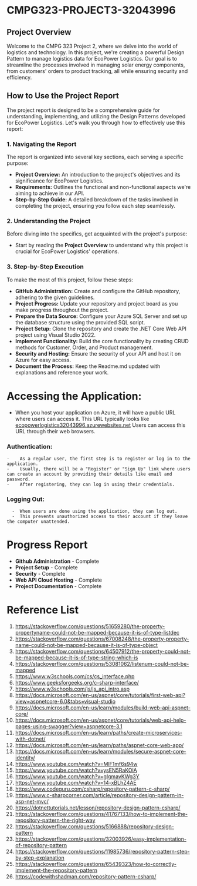# CMPG323-PROJECT3-32043996


## Project Overview
Welcome to the CMPG 323 Project 2, where we delve into the world of logistics and technology. In this project, we're creating a powerful Design Pattern to manage logistics data for EcoPower Logistics. Our goal is to streamline the processes involved in managing solar energy components, from customers' orders to product tracking, all while ensuring security and efficiency.

## How to Use the Project Report
The project report is designed to be a comprehensive guide for understanding, implementing, and utilizing the Design Patterns developed for EcoPower Logistics. Let's walk you through how to effectively use this report:

### 1. Navigating the Report
The report is organized into several key sections, each serving a specific purpose:

- **Project Overview:** An introduction to the project's objectives and its significance for EcoPower Logistics.
- **Requirements:** Outlines the functional and non-functional aspects we're aiming to achieve in our API.
- **Step-by-Step Guide:** A detailed breakdown of the tasks involved in completing the project, ensuring you follow each step seamlessly.


### 2. Understanding the Project
Before diving into the specifics, get acquainted with the project's purpose:

- Start by reading the **Project Overview** to understand why this project is crucial for EcoPower Logistics' operations.


### 3. Step-by-Step Execution
To make the most of this project, follow these steps:

- **GitHub Administration:** Create and configure the GitHub repository, adhering to the given guidelines.
- **Project Progress:** Update your repository and project board as you make progress throughout the project.
- **Prepare the Data Source:** Configure your Azure SQL Server and set up the database structure using the provided SQL script.
- **Project Setup:** Clone the repository and create the .NET Core Web API project using Visual Studio 2022.
- **Implement Functionality:** Build the core functionality by creating CRUD methods for Customer, Order, and Product management.
- **Security and Hosting:** Ensure the security of your API and host it on Azure for easy access.
- **Document the Process:** Keep the Readme.md updated with explanations and reference your work.

# Accessing the Application:
- When you host your application on Azure, it will have a public URL where users can access it. This URL typically looks like [ecopowerlogistics32043996.azurewebsites.net](https://ecopowerlogistics32043996.azurewebsites.net/) Users can access this URL through their web browsers.

### Authentication:
    -    As a regular user, the first step is to register or log in to the application.
    -    Usually, there will be a "Register" or "Sign Up" link where users can create an account by providing their details like email and password.
    -    After registering, they can log in using their credentials.



###    Logging Out:
      -  When users are done using the application, they can log out.
      -  This prevents unauthorized access to their account if they leave the computer unattended.


# Progress Report
- **Github Administration** - Complete
- **Project Setup** - Complete
- **Security** - Complete
- **Web API Cloud Hosting** - Complete
- **Project Documentation** - Complete

# Reference List

1.	https://stackoverflow.com/questions/51659280/the-property-propertyname-could-not-be-mapped-because-it-is-of-type-listdec
2.	https://stackoverflow.com/questions/67008248/the-property-property-name-could-not-be-mapped-because-it-is-of-type-object
3.	https://stackoverflow.com/questions/64507912/the-property-could-not-be-mapped-because-it-is-of-type-string-which-is
4.	https://stackoverflow.com/questions/53081062/listenum-could-not-be-mapped
5.	https://www.w3schools.com/cs/cs_interface.php
6.	https://www.geeksforgeeks.org/c-sharp-interface/
7.	https://www.w3schools.com/js/js_api_intro.asp
8.	https://docs.microsoft.com/en-us/aspnet/core/tutorials/first-web-api?view=aspnetcore-6.0&tabs=visual-studio
9.	https://docs.microsoft.com/en-us/learn/modules/build-web-api-aspnet-core/
10.	https://docs.microsoft.com/en-us/aspnet/core/tutorials/web-api-help-pages-using-swagger?view=aspnetcore-3.1
11.	https://docs.microsoft.com/en-us/learn/paths/create-microservices-with-dotnet/
12.	https://docs.microsoft.com/en-us/learn/paths/aspnet-core-web-app/
13.	https://docs.microsoft.com/en-us/learn/modules/secure-aspnet-core-identity/
14.	https://www.youtube.com/watch?v=MlF1mf6s94w
15.	https://www.youtube.com/watch?v=ysEN5RaKOlA
16.	https://www.youtube.com/watch?v=glgmavKWg3Y
17.	https://www.youtube.com/watch?v=14-xBLhZ4AE
18.	https://www.codeguru.com/csharp/repository-pattern-c-sharp/
19.	https://www.c-sharpcorner.com/article/repository-design-pattern-in-asp-net-mvc/
20.	https://dotnettutorials.net/lesson/repository-design-pattern-csharp/
21.	https://stackoverflow.com/questions/41767133/how-to-implement-the-repository-pattern-the-right-way
22.	https://stackoverflow.com/questions/5166888/repository-design-pattern
23.	https://stackoverflow.com/questions/32003926/easy-implementation-of-repository-pattern
24.	https://stackoverflow.com/questions/11985736/repository-pattern-step-by-step-explanation
25.	https://stackoverflow.com/questions/65439323/how-to-correctly-implement-the-repository-pattern
26.	https://codewithshadman.com/repository-pattern-csharp/

